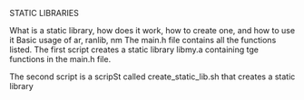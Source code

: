 STATIC LIBRARIES

What is a static library, how does it work, how to create one, and how to use it
Basic usage of ar, ranlib, nm
The main.h file contains all the functions listed.
The first script creates a static library libmy.a containing tge functions in the main.h file.

The second script is a scripSt called create_static_lib.sh that creates a static library

